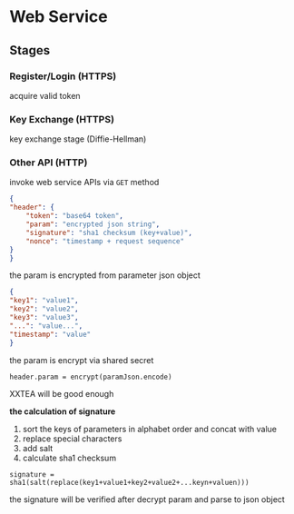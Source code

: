 Web Service
===

## Stages

### Register/Login (HTTPS)

acquire valid token

### Key Exchange (HTTPS)

key exchange stage (Diffie-Hellman)

### Other API (HTTP)

invoke web service APIs via `GET` method

```json
{
"header": {
    "token": "base64 token",
    "param": "encrypted json string",
    "signature": "sha1 checksum (key+value)",
    "nonce": "timestamp + request sequence"
}
}
```

the param is encrypted from parameter json object


```json
{
"key1": "value1",
"key2": "value2",
"key3": "value3",
"...": "value...",
"timestamp": "value"
}
```

the param is encrypt via shared secret

```
header.param = encrypt(paramJson.encode)
```

XXTEA will be good enough

**the calculation of signature**  

1. sort the keys of parameters in alphabet order and concat with value
2. replace special characters
3. add salt
4. calculate sha1 checksum

```
signature = sha1(salt(replace(key1+value1+key2+value2+...keyn+valuen)))
```

the signature will be verified after decrypt param and parse to json object

